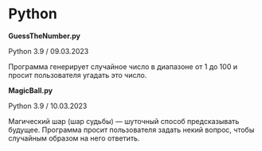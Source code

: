 # Python
<b>GuessTheNumber.py</b>  

Python 3.9 / 09.03.2023 

Программа генерирует случайное число в диапазоне от 1 до 100 и просит пользователя угадать это число. 

<b>MagicBall.py</b> 

Python 3.9 / 10.03.2023

Магический шар (шар судьбы) — шуточный способ предсказывать будущее. Программа просит пользователя задать некий вопрос, чтобы случайным образом на него ответить.
